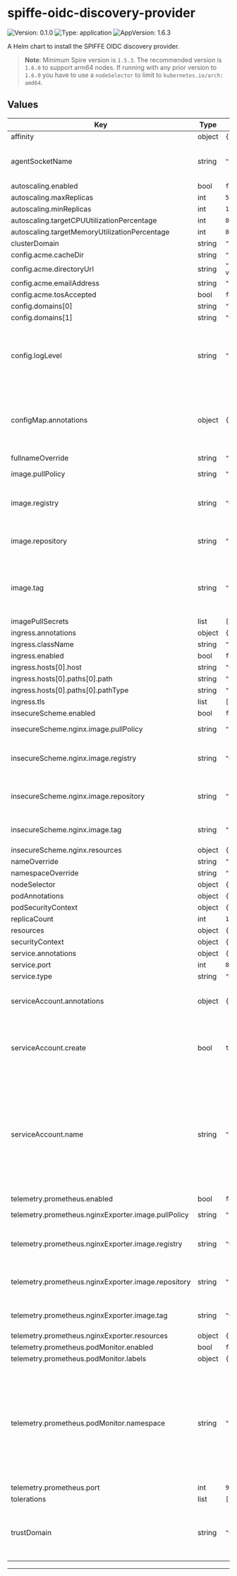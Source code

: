 # spiffe-oidc-discovery-provider

<!-- This README.md is generated. Please edit README.md.gotmpl -->

![Version: 0.1.0](https://img.shields.io/badge/Version-0.1.0-informational?style=flat-square) ![Type: application](https://img.shields.io/badge/Type-application-informational?style=flat-square) ![AppVersion: 1.6.3](https://img.shields.io/badge/AppVersion-1.6.3-informational?style=flat-square)

A Helm chart to install the SPIFFE OIDC discovery provider.

> **Note**: Minimum Spire version is `1.5.3`.
> The recommended version is `1.6.0` to support arm64 nodes. If running with any
> prior version to `1.6.0` you have to use a `nodeSelector` to limit to `kubernetes.io/arch: amd64`.

## Values

| Key | Type | Default | Description |
|-----|------|---------|-------------|
| affinity | object | `{}` |  |
| agentSocketName | string | `"spire-agent.sock"` | The name of the spire-agent unix socket |
| autoscaling.enabled | bool | `false` |  |
| autoscaling.maxReplicas | int | `5` |  |
| autoscaling.minReplicas | int | `1` |  |
| autoscaling.targetCPUUtilizationPercentage | int | `80` |  |
| autoscaling.targetMemoryUtilizationPercentage | int | `80` |  |
| clusterDomain | string | `"cluster.local"` |  |
| config.acme.cacheDir | string | `"/run/spire"` |  |
| config.acme.directoryUrl | string | `"https://acme-v02.api.letsencrypt.org/directory"` |  |
| config.acme.emailAddress | string | `"letsencrypt@example.org"` |  |
| config.acme.tosAccepted | bool | `false` |  |
| config.domains[0] | string | `"localhost"` |  |
| config.domains[1] | string | `"oidc-discovery.example.org"` |  |
| config.logLevel | string | `"info"` | The log level, valid values are "debug", "info", "warn", and "error" |
| configMap.annotations | object | `{}` | Annotations to add to the SPIFFE OIDC Discovery Provider ConfigMap |
| fullnameOverride | string | `""` |  |
| image.pullPolicy | string | `"IfNotPresent"` | The image pull policy |
| image.registry | string | `"ghcr.io"` | The OCI registry to pull the image from |
| image.repository | string | `"spiffe/oidc-discovery-provider"` | The repository within the registry |
| image.tag | string | `""` | Overrides the image tag whose default is the chart appVersion |
| imagePullSecrets | list | `[]` |  |
| ingress.annotations | object | `{}` |  |
| ingress.className | string | `""` |  |
| ingress.enabled | bool | `false` |  |
| ingress.hosts[0].host | string | `"oidc-discovery.example.org"` |  |
| ingress.hosts[0].paths[0].path | string | `"/"` |  |
| ingress.hosts[0].paths[0].pathType | string | `"Prefix"` |  |
| ingress.tls | list | `[]` |  |
| insecureScheme.enabled | bool | `false` |  |
| insecureScheme.nginx.image.pullPolicy | string | `"IfNotPresent"` | The image pull policy |
| insecureScheme.nginx.image.registry | string | `"docker.io"` | The OCI registry to pull the image from |
| insecureScheme.nginx.image.repository | string | `"nginxinc/nginx-unprivileged"` | The repository within the registry |
| insecureScheme.nginx.image.tag | string | `"1.23.2-alpine"` | Overrides the image tag |
| insecureScheme.nginx.resources | object | `{}` |  |
| nameOverride | string | `""` |  |
| namespaceOverride | string | `""` |  |
| nodeSelector | object | `{}` |  |
| podAnnotations | object | `{}` |  |
| podSecurityContext | object | `{}` |  |
| replicaCount | int | `1` |  |
| resources | object | `{}` |  |
| securityContext | object | `{}` |  |
| service.annotations | object | `{}` |  |
| service.port | int | `80` |  |
| service.type | string | `"ClusterIP"` |  |
| serviceAccount.annotations | object | `{}` | Annotations to add to the service account |
| serviceAccount.create | bool | `true` | Specifies whether a service account should be created |
| serviceAccount.name | string | `""` | The name of the service account to use. If not set and create is true, a name is generated using the fullname template |
| telemetry.prometheus.enabled | bool | `false` |  |
| telemetry.prometheus.nginxExporter.image.pullPolicy | string | `"IfNotPresent"` | The image pull policy |
| telemetry.prometheus.nginxExporter.image.registry | string | `"docker.io"` | The OCI registry to pull the image from |
| telemetry.prometheus.nginxExporter.image.repository | string | `"nginx/nginx-prometheus-exporter"` | The repository within the registry |
| telemetry.prometheus.nginxExporter.image.tag | string | `"0.11.0"` | Overrides the image tag |
| telemetry.prometheus.nginxExporter.resources | object | `{}` |  |
| telemetry.prometheus.podMonitor.enabled | bool | `false` |  |
| telemetry.prometheus.podMonitor.labels | object | `{}` |  |
| telemetry.prometheus.podMonitor.namespace | string | `""` | Override where to install the podMonitor, if not set will use the same namespace as the spiffe-oidc-discovery-provider |
| telemetry.prometheus.port | int | `9988` |  |
| tolerations | list | `[]` |  |
| trustDomain | string | `"example.org"` | Set the trust domain to be used for the SPIFFE identifiers |

----------------------------------------------
